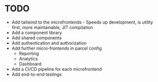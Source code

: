 # TODO

- Add tailwind to the microfrontends - Speeds up development, is utility first, more maintainable, JIT compilation
- Add a component library
- Add shared components
- Add authentication and authorization
- Add further micro-frontends in parcel config
  - Reporting
  - Analytics
  - Dashboard
- Add a CI/CD pipeline for each microfrontend
- Add end-to-end testings
